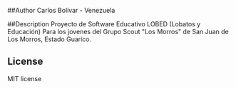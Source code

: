 ##Author
Carlos Bolívar - Venezuela

##Description
Proyecto de Software Educativo LOBED (Lobatos y Educación) Para los jovenes del Grupo Scout "Los Morros" de San Juan de Los Morros, Estado Guaríco.

## License
MIT license

